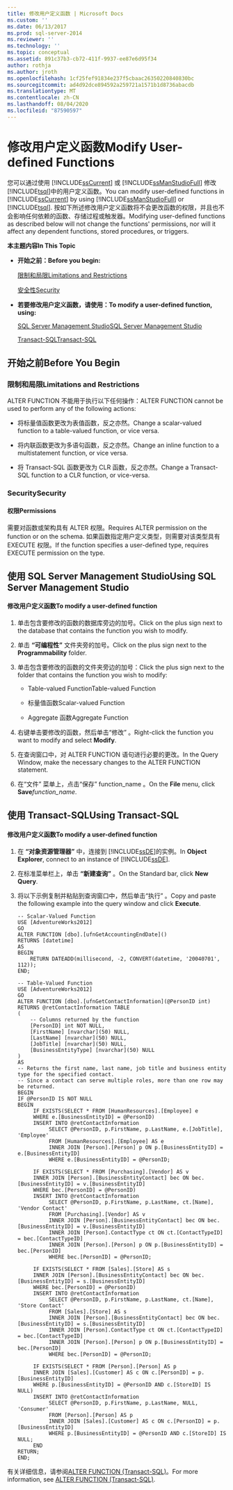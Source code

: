 ```yaml
---
title: 修改用户定义函数 | Microsoft Docs
ms.custom: ''
ms.date: 06/13/2017
ms.prod: sql-server-2014
ms.reviewer: ''
ms.technology: ''
ms.topic: conceptual
ms.assetid: 891c37b3-cb72-411f-9937-ee87e6d95f34
author: rothja
ms.author: jroth
ms.openlocfilehash: 1cf25fef91834e237f5cbaac26350220840830bc
ms.sourcegitcommit: ad4d92dce894592a259721a1571b1d8736abacdb
ms.translationtype: MT
ms.contentlocale: zh-CN
ms.lasthandoff: 08/04/2020
ms.locfileid: "87590597"
---
```

# <a name="modify-user-defined-functions"></a><span data-ttu-id="e14c3-102">修改用户定义函数</span><span class="sxs-lookup"><span data-stu-id="e14c3-102">Modify User-defined Functions</span></span>
  <span data-ttu-id="e14c3-103">您可以通过使用 [!INCLUDE[ssCurrent](../../includes/sscurrent-md.md)] 或 [!INCLUDE[ssManStudioFull](../../includes/ssmanstudiofull-md.md)] 修改 [!INCLUDE[tsql](../../includes/tsql-md.md)]中的用户定义函数。</span><span class="sxs-lookup"><span data-stu-id="e14c3-103">You can modify user-defined functions in [!INCLUDE[ssCurrent](../../includes/sscurrent-md.md)] by using [!INCLUDE[ssManStudioFull](../../includes/ssmanstudiofull-md.md)] or [!INCLUDE[tsql](../../includes/tsql-md.md)].</span></span> <span data-ttu-id="e14c3-104">按如下所述修改用户定义函数将不会更改函数的权限，并且也不会影响任何依赖的函数、存储过程或触发器。</span><span class="sxs-lookup"><span data-stu-id="e14c3-104">Modifying user-defined functions as described below will not change the functions' permissions, nor will it affect any dependent functions, stored procedures, or triggers.</span></span>  
  
 <span data-ttu-id="e14c3-105">**本主题内容**</span><span class="sxs-lookup"><span data-stu-id="e14c3-105">**In This Topic**</span></span>  
  
-   <span data-ttu-id="e14c3-106">**开始之前：**</span><span class="sxs-lookup"><span data-stu-id="e14c3-106">**Before you begin:**</span></span>  
  
     [<span data-ttu-id="e14c3-107">限制和局限</span><span class="sxs-lookup"><span data-stu-id="e14c3-107">Limitations and Restrictions</span></span>](#Restrictions)  
  
     [<span data-ttu-id="e14c3-108">安全性</span><span class="sxs-lookup"><span data-stu-id="e14c3-108">Security</span></span>](#Security)  
  
-   <span data-ttu-id="e14c3-109">**若要修改用户定义函数，请使用：**</span><span class="sxs-lookup"><span data-stu-id="e14c3-109">**To modify a user-defined function, using:**</span></span>  
  
     [<span data-ttu-id="e14c3-110">SQL Server Management Studio</span><span class="sxs-lookup"><span data-stu-id="e14c3-110">SQL Server Management Studio</span></span>](#SSMSProcedure)  
  
     [<span data-ttu-id="e14c3-111">Transact-SQL</span><span class="sxs-lookup"><span data-stu-id="e14c3-111">Transact-SQL</span></span>](#TsqlProcedure)  
  
##  <a name="before-you-begin"></a><a name="BeforeYouBegin"></a> <span data-ttu-id="e14c3-112">开始之前</span><span class="sxs-lookup"><span data-stu-id="e14c3-112">Before You Begin</span></span>  
  
###  <a name="limitations-and-restrictions"></a><a name="Restrictions"></a> <span data-ttu-id="e14c3-113">限制和局限</span><span class="sxs-lookup"><span data-stu-id="e14c3-113">Limitations and Restrictions</span></span>  
 <span data-ttu-id="e14c3-114">ALTER FUNCTION 不能用于执行以下任何操作：</span><span class="sxs-lookup"><span data-stu-id="e14c3-114">ALTER FUNCTION cannot be used to perform any of the following actions:</span></span>  
  
-   <span data-ttu-id="e14c3-115">将标量值函数更改为表值函数，反之亦然。</span><span class="sxs-lookup"><span data-stu-id="e14c3-115">Change a scalar-valued function to a table-valued function, or vice versa.</span></span>  
  
-   <span data-ttu-id="e14c3-116">将内联函数更改为多语句函数，反之亦然。</span><span class="sxs-lookup"><span data-stu-id="e14c3-116">Change an inline function to a multistatement function, or vice versa.</span></span>  
  
-   <span data-ttu-id="e14c3-117">将 Transact-SQL 函数更改为 CLR 函数，反之亦然。</span><span class="sxs-lookup"><span data-stu-id="e14c3-117">Change a Transact-SQL function to a CLR function, or vice-versa.</span></span>  
  
###  <a name="security"></a><a name="Security"></a> <span data-ttu-id="e14c3-118">Security</span><span class="sxs-lookup"><span data-stu-id="e14c3-118">Security</span></span>  
  
####  <a name="permissions"></a><a name="Permissions"></a> <span data-ttu-id="e14c3-119">权限</span><span class="sxs-lookup"><span data-stu-id="e14c3-119">Permissions</span></span>  
 <span data-ttu-id="e14c3-120">需要对函数或架构具有 ALTER 权限。</span><span class="sxs-lookup"><span data-stu-id="e14c3-120">Requires ALTER permission on the function or on the schema.</span></span> <span data-ttu-id="e14c3-121">如果函数指定用户定义类型，则需要对该类型具有 EXECUTE 权限。</span><span class="sxs-lookup"><span data-stu-id="e14c3-121">If the function specifies a user-defined type, requires EXECUTE permission on the type.</span></span>  
  
##  <a name="using-sql-server-management-studio"></a><a name="SSMSProcedure"></a> <span data-ttu-id="e14c3-122">使用 SQL Server Management Studio</span><span class="sxs-lookup"><span data-stu-id="e14c3-122">Using SQL Server Management Studio</span></span>  
  
#### <a name="to-modify-a-user-defined-function"></a><span data-ttu-id="e14c3-123">修改用户定义函数</span><span class="sxs-lookup"><span data-stu-id="e14c3-123">To modify a user-defined function</span></span>  
  
1.  <span data-ttu-id="e14c3-124">单击包含要修改的函数的数据库旁边的加号。</span><span class="sxs-lookup"><span data-stu-id="e14c3-124">Click on the plus sign next to the database that contains the function you wish to modify.</span></span>  
  
2.  <span data-ttu-id="e14c3-125">单击 **“可编程性”** 文件夹旁的加号。</span><span class="sxs-lookup"><span data-stu-id="e14c3-125">Click on the plus sign next to the **Programmability** folder.</span></span>  
  
3.  <span data-ttu-id="e14c3-126">单击包含要修改的函数的文件夹旁边的加号：</span><span class="sxs-lookup"><span data-stu-id="e14c3-126">Click the plus sign next to the folder that contains the function you wish to modify:</span></span>  
  
    -   <span data-ttu-id="e14c3-127">Table-valued Function</span><span class="sxs-lookup"><span data-stu-id="e14c3-127">Table-valued Function</span></span>  
  
    -   <span data-ttu-id="e14c3-128">标量值函数</span><span class="sxs-lookup"><span data-stu-id="e14c3-128">Scalar-valued Function</span></span>  
  
    -   <span data-ttu-id="e14c3-129">Aggregate 函数</span><span class="sxs-lookup"><span data-stu-id="e14c3-129">Aggregate Function</span></span>  
  
4.  <span data-ttu-id="e14c3-130">右键单击要修改的函数，然后单击“修改”  。</span><span class="sxs-lookup"><span data-stu-id="e14c3-130">Right-click the function you want to modify and select **Modify**.</span></span>  
  
5.  <span data-ttu-id="e14c3-131">在查询窗口中，对 ALTER FUNCTION 语句进行必要的更改。</span><span class="sxs-lookup"><span data-stu-id="e14c3-131">In the Query Window, make the necessary changes to the ALTER FUNCTION statement.</span></span>  
  
6.  <span data-ttu-id="e14c3-132">在“文件”  菜单上，点击“保存”  function_name  。</span><span class="sxs-lookup"><span data-stu-id="e14c3-132">On the **File** menu, click **Save**_function_name_.</span></span>  
  
##  <a name="using-transact-sql"></a><a name="TsqlProcedure"></a> <span data-ttu-id="e14c3-133">使用 Transact-SQL</span><span class="sxs-lookup"><span data-stu-id="e14c3-133">Using Transact-SQL</span></span>  
  
#### <a name="to-modify-a-user-defined-function"></a><span data-ttu-id="e14c3-134">修改用户定义函数</span><span class="sxs-lookup"><span data-stu-id="e14c3-134">To modify a user-defined function</span></span>  
  
1.  <span data-ttu-id="e14c3-135">在 **“对象资源管理器”** 中，连接到 [!INCLUDE[ssDE](../../includes/ssde-md.md)]的实例。</span><span class="sxs-lookup"><span data-stu-id="e14c3-135">In **Object Explorer**, connect to an instance of [!INCLUDE[ssDE](../../includes/ssde-md.md)].</span></span>  
  
2.  <span data-ttu-id="e14c3-136">在标准菜单栏上，单击 **“新建查询”** 。</span><span class="sxs-lookup"><span data-stu-id="e14c3-136">On the Standard bar, click **New Query**.</span></span>  
  
3.  <span data-ttu-id="e14c3-137">将以下示例复制并粘贴到查询窗口中，然后单击“执行”  。</span><span class="sxs-lookup"><span data-stu-id="e14c3-137">Copy and paste the following example into the query window and click **Execute**.</span></span>  
  
    ```  
    -- Scalar-Valued Function  
    USE [AdventureWorks2012]  
    GO  
    ALTER FUNCTION [dbo].[ufnGetAccountingEndDate]()  
    RETURNS [datetime]   
    AS   
    BEGIN  
        RETURN DATEADD(millisecond, -2, CONVERT(datetime, '20040701', 112));  
    END;  
    ```  
  
    ```  
    -- Table-Valued Function   
    USE [AdventureWorks2012]  
    GO  
    ALTER FUNCTION [dbo].[ufnGetContactInformation](@PersonID int)  
    RETURNS @retContactInformation TABLE   
    (  
        -- Columns returned by the function  
        [PersonID] int NOT NULL,   
        [FirstName] [nvarchar](50) NULL,   
        [LastName] [nvarchar](50) NULL,   
        [JobTitle] [nvarchar](50) NULL,  
        [BusinessEntityType] [nvarchar](50) NULL  
    )  
    AS   
    -- Returns the first name, last name, job title and business entity type for the specified contact.  
    -- Since a contact can serve multiple roles, more than one row may be returned.  
    BEGIN  
    IF @PersonID IS NOT NULL   
    BEGIN  
         IF EXISTS(SELECT * FROM [HumanResources].[Employee] e   
         WHERE e.[BusinessEntityID] = @PersonID)   
         INSERT INTO @retContactInformation  
              SELECT @PersonID, p.FirstName, p.LastName, e.[JobTitle], 'Employee'  
              FROM [HumanResources].[Employee] AS e  
              INNER JOIN [Person].[Person] p ON p.[BusinessEntityID] = e.[BusinessEntityID]  
              WHERE e.[BusinessEntityID] = @PersonID;  
  
         IF EXISTS(SELECT * FROM [Purchasing].[Vendor] AS v  
         INNER JOIN [Person].[BusinessEntityContact] bec ON bec.[BusinessEntityID] = v.[BusinessEntityID]  
         WHERE bec.[PersonID] = @PersonID)  
         INSERT INTO @retContactInformation  
              SELECT @PersonID, p.FirstName, p.LastName, ct.[Name], 'Vendor Contact'   
              FROM [Purchasing].[Vendor] AS v  
              INNER JOIN [Person].[BusinessEntityContact] bec ON bec.[BusinessEntityID] = v.[BusinessEntityID]  
              INNER JOIN [Person].ContactType ct ON ct.[ContactTypeID] = bec.[ContactTypeID]  
              INNER JOIN [Person].[Person] p ON p.[BusinessEntityID] = bec.[PersonID]  
              WHERE bec.[PersonID] = @PersonID;  
  
         IF EXISTS(SELECT * FROM [Sales].[Store] AS s  
         INNER JOIN [Person].[BusinessEntityContact] bec ON bec.[BusinessEntityID] = s.[BusinessEntityID]  
         WHERE bec.[PersonID] = @PersonID)  
         INSERT INTO @retContactInformation  
              SELECT @PersonID, p.FirstName, p.LastName, ct.[Name], 'Store Contact'   
              FROM [Sales].[Store] AS s  
              INNER JOIN [Person].[BusinessEntityContact] bec ON bec.[BusinessEntityID] = s.[BusinessEntityID]  
              INNER JOIN [Person].ContactType ct ON ct.[ContactTypeID] = bec.[ContactTypeID]  
              INNER JOIN [Person].[Person] p ON p.[BusinessEntityID] = bec.[PersonID]  
              WHERE bec.[PersonID] = @PersonID;  
  
         IF EXISTS(SELECT * FROM [Person].[Person] AS p  
         INNER JOIN [Sales].[Customer] AS c ON c.[PersonID] = p.[BusinessEntityID]  
         WHERE p.[BusinessEntityID] = @PersonID AND c.[StoreID] IS NULL)   
         INSERT INTO @retContactInformation  
              SELECT @PersonID, p.FirstName, p.LastName, NULL, 'Consumer'   
              FROM [Person].[Person] AS p  
              INNER JOIN [Sales].[Customer] AS c ON c.[PersonID] = p.[BusinessEntityID]  
              WHERE p.[BusinessEntityID] = @PersonID AND c.[StoreID] IS NULL;   
         END  
    RETURN;  
    END;  
    ```  
  
 <span data-ttu-id="e14c3-138">有关详细信息，请参阅[ALTER FUNCTION (Transact-SQL)](/sql/t-sql/statements/alter-function-transact-sql)。</span><span class="sxs-lookup"><span data-stu-id="e14c3-138">For more information, see [ALTER FUNCTION &#40;Transact-SQL&#41;](/sql/t-sql/statements/alter-function-transact-sql).</span></span>  
  
  
